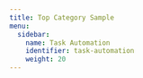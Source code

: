 ```yaml
---
title: Top Category Sample
menu:
  sidebar:
    name: Task Automation
    identifier: task-automation
    weight: 20
---
```

